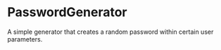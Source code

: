 # PasswordGenerator
A simple generator that creates a random password within certain user parameters.
